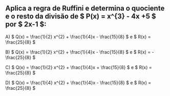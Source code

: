 ## Aplica a regra de Ruffini e determina o quociente e o resto da divisão de $ P(x) = x^{3} - 4x +5  $ por $ 2x-1 $: 

A) $ Q(x) = \frac{1}{2} x^{2} + \frac{1}{4}x - \frac{15}{8} $ e $ R(x) = \frac{25}{8} $

B) $ Q(x) = \frac{1}{2} x^{2} + \frac{1}{4}x - \frac{15}{8} $ e $ R(x) = -\frac{25}{8} $

C) $ Q(x) = \frac{1}{2} x^{2} + \frac{1}{4}x + \frac{15}{8} $ e $ R(x) =  \frac{25}{8} $

D) $ Q(x) = \frac{1}{4} x^{2} + \frac{1}{4}x - \frac{15}{8} $ e $ R(x) =  \frac{25}{8} $

